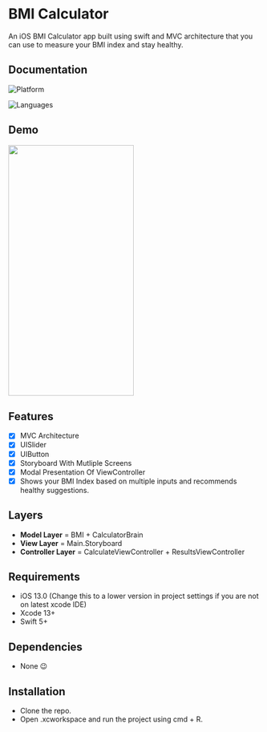 
# BMI Calculator

An iOS BMI Calculator app built using swift and MVC architecture that you can use to measure your BMI index and stay healthy.

## Documentation

![Platform](https://img.shields.io/badge/Platform-iOS-orange.svg)

![Languages](https://img.shields.io/badge/Language-Swift-orange.svg)


## Demo
<img src="https://media.giphy.com/media/v1.Y2lkPTc5MGI3NjExZTJ6azByeWJyOHBsYjdkam1sczVtNWZpajN1ZWR0bHhyc290enVlaSZlcD12MV9pbnRlcm5hbF9naWZfYnlfaWQmY3Q9Zw/GEDGI3oqpyv1HwnfK0/giphy.gif" width="250" height="500" />

## Features

- [x]  MVC Architecture
- [x]  UISlider
- [x]  UIButton
- [x]  Storyboard With Mutliple Screens
- [x]  Modal Presentation Of ViewController
- [x]  Shows your BMI Index based on multiple inputs and recommends healthy suggestions.

## Layers
* **Model Layer** = BMI + CalculatorBrain
* **View Layer** = Main.Storyboard
* **Controller Layer** = CalculateViewController + ResultsViewController

## Requirements

- iOS 13.0 (Change this to a lower version in project settings if you are not on latest xcode IDE)
- Xcode 13+
- Swift 5+

## Dependencies
* None 😉

## Installation

- Clone the repo.
- Open .xcworkspace and run the project using cmd + R.

